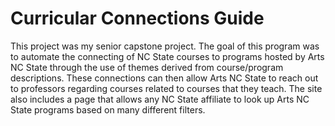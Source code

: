 # Curricular Connections Guide

This project was my senior capstone project. The goal of this program was to automate the connecting of NC State courses to programs hosted by Arts NC State through the use of themes derived from course/program descriptions. These connections can then allow Arts NC State to reach out to professors regarding courses related to courses that they teach. The site also includes a page that allows any NC State affiliate to look up Arts NC State programs based on many different filters.
